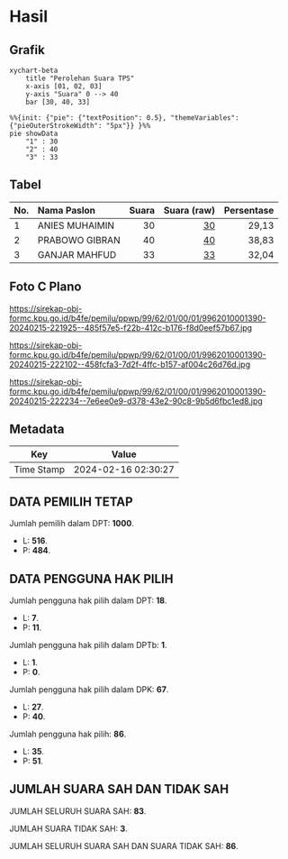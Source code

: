 # Hasil

## Grafik

```mermaid
xychart-beta
    title "Perolehan Suara TPS"
    x-axis [01, 02, 03]
    y-axis "Suara" 0 --> 40
    bar [30, 40, 33]
```

```mermaid
%%{init: {"pie": {"textPosition": 0.5}, "themeVariables": {"pieOuterStrokeWidth": "5px"}} }%%
pie showData
    "1" : 30
    "2" : 40
    "3" : 33
```

## Tabel

| No. | Nama Paslon    | Suara | Suara (raw) | Persentase |
|:--- |:-------------- | -----:| -----------:| ----------:|
| 1   | ANIES MUHAIMIN | 30    | [30][p-1]   | 29,13      |
| 2   | PRABOWO GIBRAN | 40    | [40][p-2]   | 38,83      |
| 3   | GANJAR MAHFUD  | 33    | [33][p-3]   | 32,04      |


[p-1]: https://github.com/gigit-pemilu/pemilu-2024-99-luar-negeri/blob/main/pilpres/hitung-suara/sub/99-luar-negeri/sub/62-kuala-lumpur-malaysia/sub/01-kuala-lumpur-malaysia/sub/0001-kuala-lumpur-malaysia/sub/390-tps-077/sub/paslon-1.txt
[p-2]: https://github.com/gigit-pemilu/pemilu-2024-99-luar-negeri/blob/main/pilpres/hitung-suara/sub/99-luar-negeri/sub/62-kuala-lumpur-malaysia/sub/01-kuala-lumpur-malaysia/sub/0001-kuala-lumpur-malaysia/sub/390-tps-077/sub/paslon-2.txt
[p-3]: https://github.com/gigit-pemilu/pemilu-2024-99-luar-negeri/blob/main/pilpres/hitung-suara/sub/99-luar-negeri/sub/62-kuala-lumpur-malaysia/sub/01-kuala-lumpur-malaysia/sub/0001-kuala-lumpur-malaysia/sub/390-tps-077/sub/paslon-3.txt

## Foto C Plano

https://sirekap-obj-formc.kpu.go.id/b4fe/pemilu/ppwp/99/62/01/00/01/9962010001390-20240215-221925--485f57e5-f22b-412c-b176-f8d0eef57b67.jpg

https://sirekap-obj-formc.kpu.go.id/b4fe/pemilu/ppwp/99/62/01/00/01/9962010001390-20240215-222102--458fcfa3-7d2f-4ffc-b157-af004c26d76d.jpg

https://sirekap-obj-formc.kpu.go.id/b4fe/pemilu/ppwp/99/62/01/00/01/9962010001390-20240215-222234--7e6ee0e9-d378-43e2-90c8-9b5d6fbc1ed8.jpg


## Metadata

| Key        | Value               |
| ---------- | ------------------- |
| Time Stamp | 2024-02-16 02:30:27 |


## DATA PEMILIH TETAP

Jumlah pemilih dalam DPT: **1000**.
 * L: **516**.
 * P: **484**.

## DATA PENGGUNA HAK PILIH

Jumlah pengguna hak pilih dalam DPT: **18**.
 * L: **7**.
 * P: **11**.

Jumlah pengguna hak pilih dalam DPTb: **1**.
 * L: **1**.
 * P: **0**.

Jumlah pengguna hak pilih dalam DPK: **67**.
 * L: **27**.
 * P: **40**.

Jumlah pengguna hak pilih: **86**.
 * L: **35**.
 * P: **51**.

## JUMLAH SUARA SAH DAN TIDAK SAH

JUMLAH SELURUH SUARA SAH: **83**.

JUMLAH SUARA TIDAK SAH: **3**.

JUMLAH SELURUH SUARA SAH DAN SUARA TIDAK SAH: **86**.



